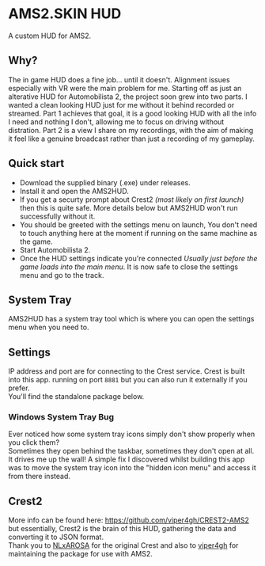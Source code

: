 # AMS2.SKIN HUD
A custom HUD for AMS2.

## Why?
The in game HUD does a fine job... until it doesn't. Alignment issues especially with VR were the main problem for me. Starting off as just an alterative HUD for Automobilista 2, the project soon grew into two parts.
I wanted a clean looking HUD just for me without it behind recorded or streamed. 
Part 1 achieves that goal, it is a good looking HUD with all the info I need and nothing I don't, allowing me to focus on driving without distration.
Part 2 is a view I share on my recordings, with the aim of making it feel like a genuine broadcast rather than just a recording of my gameplay.

## Quick start
- Download the supplied binary (.exe) under releases.
- Install it and open the AMS2HUD.
- If you get a securty prompt about Crest2 *(most likely on first launch)* then this is quite safe. More details below but AMS2HUD won't run successfully without it.
- You should be greeted with the settings menu on launch, You don't need to touch anything here at the moment if running on the same machine as the game.
- Start Automobilista 2.
- Once the HUD settings indicate you're connected *Usually just before the game loads into the main menu*. It is now safe to close the settings menu and go to the track.

## System Tray
AMS2HUD has a system tray tool which is where you can open the settings menu when you need to.

## Settings
IP address and port are for connecting to the Crest service. Crest is built into this app. running on port `8881` but you can also run it externally if you prefer.  
You'll find the standalone package below.

### Windows System Tray Bug
Ever noticed how some system tray icons simply don't show properly when you click them?  
Sometimes they open behind the taskbar, sometimes they don't open at all. It drives me up the wall! 
A simple fix I discovered whilst building this app was to move the system tray icon into the "hidden icon menu" and access it from there instead.

## Crest2
More info can be found here: https://github.com/viper4gh/CREST2-AMS2 but essentially, Crest2 is the brain of this HUD, gathering the data and converting it to JSON format.  
Thank you to [NLxAROSA](https://github.com/NLxAROSA/CREST) for the original Crest and also to [viper4gh](https://github.com/viper4gh/CREST2-AMS2) for maintaining the package for use with AMS2. 

